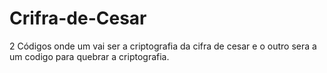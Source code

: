 # Crifra-de-Cesar
2 Códigos onde um vai ser a criptografia da cifra de cesar e o outro sera a um codigo para quebrar a criptografia.
